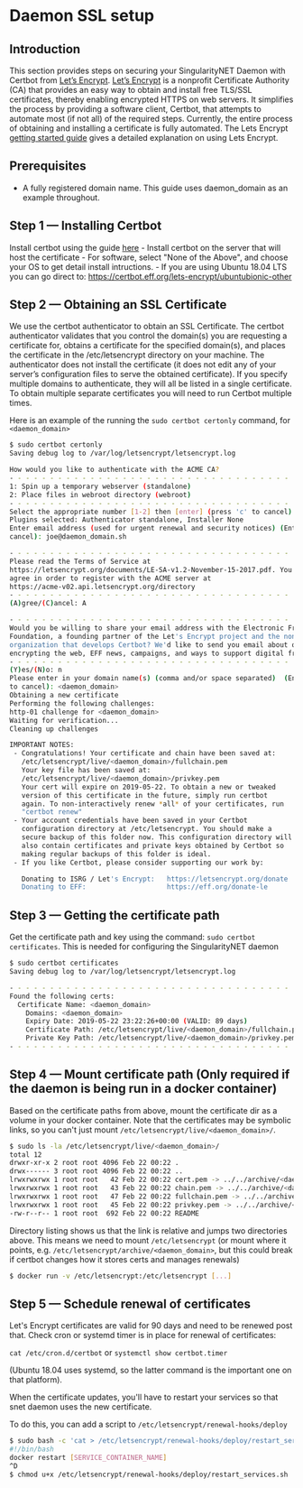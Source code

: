 # Daemon SSL setup

## Introduction

This section provides steps on securing your SingularityNET Daemon with Certbot from <a href="https://letsencrypt.org/" target="_blank">Let’s Encrypt</a>.
<a href="https://letsencrypt.org/" target="_blank">Let’s Encrypt</a> is a nonprofit Certificate Authority (CA) that provides an easy way to obtain and install free TLS/SSL certificates, thereby enabling encrypted HTTPS on web servers. It simplifies the process by providing a software client, Certbot, that attempts to automate most (if not all) of the required steps. Currently, the entire process of obtaining and installing a certificate is fully automated. The Lets Encrypt <a href="https://letsencrypt.org/getting-started/" target="_blank">getting started guide</a> gives a detailed explanation on using Lets Encrypt.


## Prerequisites
* A fully registered domain name. This guide uses daemon_domain as an example throughout. 

## Step 1 — Installing Certbot
Install certbot using the guide <a href="https://certbot.eff.org/" target="_blank">here</a>
    - Install certbot on the server that will host the certificate
    - For software, select "None of the Above", and choose your OS to get detail install intructions.
    - If you are using Ubuntu 18.04 LTS you can go direct to: https://certbot.eff.org/lets-encrypt/ubuntubionic-other

## Step 2 — Obtaining an SSL Certificate
We use the certbot authenticator to obtain an SSL Certificate. The certbot authenticator validates that you control the domain(s) you are requesting a certificate for, obtains a certificate for the specified domain(s), and places the certificate in the /etc/letsencrypt directory on your machine. The authenticator does not install the certificate (it does not edit any of your server’s configuration files to serve the obtained certificate). If you specify multiple domains to authenticate, they will all be listed in a single certificate. To obtain multiple separate certificates you will need to run Certbot multiple times.

Here is an example of the running the `sudo certbot certonly` command, for `<daemon_domain>`

```bash
$ sudo certbot certonly
Saving debug log to /var/log/letsencrypt/letsencrypt.log

How would you like to authenticate with the ACME CA?
- - - - - - - - - - - - - - - - - - - - - - - - - - - - - - - - - - - - - - - -
1: Spin up a temporary webserver (standalone)
2: Place files in webroot directory (webroot)
- - - - - - - - - - - - - - - - - - - - - - - - - - - - - - - - - - - - - - - -
Select the appropriate number [1-2] then [enter] (press 'c' to cancel): 1   
Plugins selected: Authenticator standalone, Installer None
Enter email address (used for urgent renewal and security notices) (Enter 'c' to
cancel): joe@daemon_domain.sh

- - - - - - - - - - - - - - - - - - - - - - - - - - - - - - - - - - - - - - - -
Please read the Terms of Service at
https://letsencrypt.org/documents/LE-SA-v1.2-November-15-2017.pdf. You must
agree in order to register with the ACME server at
https://acme-v02.api.letsencrypt.org/directory
- - - - - - - - - - - - - - - - - - - - - - - - - - - - - - - - - - - - - - - -
(A)gree/(C)ancel: A

- - - - - - - - - - - - - - - - - - - - - - - - - - - - - - - - - - - - - - - -
Would you be willing to share your email address with the Electronic Frontier
Foundation, a founding partner of the Let's Encrypt project and the non-profit
organization that develops Certbot? We'd like to send you email about our work
encrypting the web, EFF news, campaigns, and ways to support digital freedom.
- - - - - - - - - - - - - - - - - - - - - - - - - - - - - - - - - - - - - - - -
(Y)es/(N)o: n
Please enter in your domain name(s) (comma and/or space separated)  (Enter 'c'
to cancel): <daemon_domain>
Obtaining a new certificate
Performing the following challenges:
http-01 challenge for <daemon_domain>
Waiting for verification...
Cleaning up challenges

IMPORTANT NOTES:
 - Congratulations! Your certificate and chain have been saved at:
   /etc/letsencrypt/live/<daemon_domain>/fullchain.pem
   Your key file has been saved at:
   /etc/letsencrypt/live/<daemon_domain>/privkey.pem
   Your cert will expire on 2019-05-22. To obtain a new or tweaked
   version of this certificate in the future, simply run certbot
   again. To non-interactively renew *all* of your certificates, run
   "certbot renew"
 - Your account credentials have been saved in your Certbot
   configuration directory at /etc/letsencrypt. You should make a
   secure backup of this folder now. This configuration directory will
   also contain certificates and private keys obtained by Certbot so
   making regular backups of this folder is ideal.
 - If you like Certbot, please consider supporting our work by:

   Donating to ISRG / Let's Encrypt:   https://letsencrypt.org/donate
   Donating to EFF:                    https://eff.org/donate-le
```

## Step 3 — Getting the certificate path
Get the certificate path and key using the command: `sudo certbot certificates`. This is needed for configuring the SingularityNET daemon

```bash
$ sudo certbot certificates
Saving debug log to /var/log/letsencrypt/letsencrypt.log

- - - - - - - - - - - - - - - - - - - - - - - - - - - - - - - - - - - - - - - -
Found the following certs:
  Certificate Name: <daemon_domain>
    Domains: <daemon_domain>
    Expiry Date: 2019-05-22 23:22:26+00:00 (VALID: 89 days)
    Certificate Path: /etc/letsencrypt/live/<daemon_domain>/fullchain.pem
    Private Key Path: /etc/letsencrypt/live/<daemon_domain>/privkey.pem
- - - - - - - - - - - - - - - - - - - - - - - - - - - - - - - - - - - - - - - -
```

## Step 4 — Mount certificate path (Only required if the daemon is being run in a docker container)
Based on the certificate paths from above, mount the certificate dir as a volume in your docker container. Note that the certificates
may be symbolic links, so you can't just mount `/etc/letsencrypt/live/<daemon_domain>/`.

```bash
$ sudo ls -la /etc/letsencrypt/live/<daemon_domain>/
total 12
drwxr-xr-x 2 root root 4096 Feb 22 00:22 .
drwx------ 3 root root 4096 Feb 22 00:22 ..
lrwxrwxrwx 1 root root   42 Feb 22 00:22 cert.pem -> ../../archive/<daemon_domain>/cert1.pem
lrwxrwxrwx 1 root root   43 Feb 22 00:22 chain.pem -> ../../archive/<daemon_domain>/chain1.pem
lrwxrwxrwx 1 root root   47 Feb 22 00:22 fullchain.pem -> ../../archive/<daemon_domain>/fullchain1.pem
lrwxrwxrwx 1 root root   45 Feb 22 00:22 privkey.pem -> ../../archive/<daemon_domain>/privkey1.pem
-rw-r--r-- 1 root root  692 Feb 22 00:22 README
```

Directory listing shows us that the link is relative and jumps two directories above. 
This means we need to mount `/etc/letsencrypt` (or mount where it points, e.g. `/etc/letsencrypt/archive/<daemon_domain>`, 
but this could break if certbot changes how it stores certs and manages renewals)

```bash
$ docker run -v /etc/letsencrypt:/etc/letsencrypt [...]
```

## Step 5 — Schedule renewal of certificates

Let's Encrypt certificates are valid for 90 days and need to be renewed post that. 
Check cron or systemd timer is in place for renewal of certificates:

`cat /etc/cron.d/certbot` or `systemctl show certbot.timer`

(Ubuntu 18.04 uses systemd, so the latter command is the important one on that platform).

When the certificate updates, you'll have to restart your services so that snet daemon uses the new certificate.

To do this, you can add a script to `/etc/letsencrypt/renewal-hooks/deploy`

```bash
$ sudo bash -c 'cat > /etc/letsencrypt/renewal-hooks/deploy/restart_services.sh'
#!/bin/bash
docker restart [SERVICE_CONTAINER_NAME]
^D
$ chmod u+x /etc/letsencrypt/renewal-hooks/deploy/restart_services.sh
```